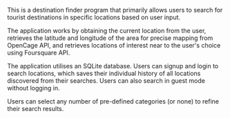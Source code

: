 This is a destination finder program that primarily allows users to search for tourist destinations in specific locations based on user input.

The application works by obtaining the current location from the user, retrieves the latitude and longitude of the area for precise mapping from OpenCage API, and retrieves locations of interest near to the user's choice using Foursquare API. 

The application utilises an SQLite database. Users can signup and login to search locations, which saves their individual history of all locations discovered from their searches. Users can also search in guest mode without logging in.

Users can select any number of pre-defined categories (or none) to refine their search results.  
